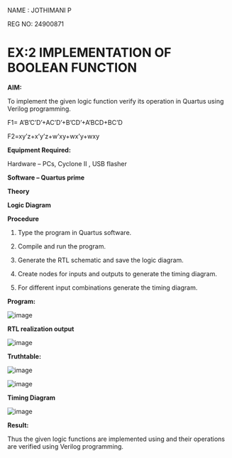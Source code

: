 NAME : JOTHIMANI P

REG NO: 24900871


# EX:2 IMPLEMENTATION OF BOOLEAN FUNCTION 

**AIM:**

To implement the given logic function verify its operation in Quartus using Verilog programming.

F1= A’B’C’D’+AC’D’+B’CD’+A’BCD+BC’D 

F2=xy’z+x’y’z+w’xy+wx’y+wxy

**Equipment Required:**

Hardware – PCs, Cyclone II , USB flasher

**Software – Quartus prime**

**Theory**

**Logic Diagram**

**Procedure**

1.	Type the program in Quartus software.

2.	Compile and run the program.

3.	Generate the RTL schematic and save the logic diagram.

4.	Create nodes for inputs and outputs to generate the timing diagram.

5.	For different input combinations generate the timing diagram.


**Program:**

![image](https://github.com/user-attachments/assets/8182c310-2aae-4b1c-b10a-f4999cdb430a)



**RTL realization output**

![image](https://github.com/user-attachments/assets/de3d9700-698a-4873-bed6-47ec5c992a70)

**Truthtable:**


![image](https://github.com/user-attachments/assets/e374f862-6fd7-4c0f-967e-99ad0cfdb9b2)

![image](https://github.com/user-attachments/assets/e45b31a7-dd2c-48b3-9893-ab1f2974ee17)


**Timing Diagram**

![image](https://github.com/user-attachments/assets/bcb1fc7c-e591-41e4-831a-b224a117ce6d)

**Result:**

Thus the given logic functions are implemented using and their operations are verified using Verilog programming.

